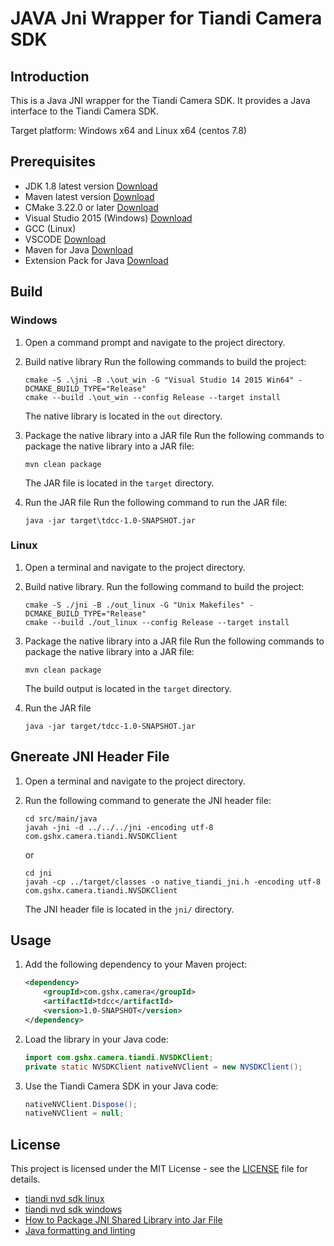 # JAVA Jni Wrapper for Tiandi Camera SDK

## Introduction

This is a Java JNI wrapper for the Tiandi Camera SDK. It provides a Java interface to the Tiandi Camera SDK.

Target platform: Windows x64 and Linux x64 (centos 7.8)

## Prerequisites

- JDK 1.8 latest version [Download](https://www.oracle.com/java/technologies/javase-jdk8-downloads.html)
- Maven latest version [Download](https://dlcdn.apache.org/maven/maven-3/3.9.9/binaries/apache-maven-3.9.9-bin.zip)
- CMake 3.22.0 or later [Download](https://cmake.org/download/)
- Visual Studio 2015 (Windows) [Download](https://visualstudio.microsoft.com/downloads/)
- GCC (Linux)
- VSCODE [Download](https://code.visualstudio.com/)
- Maven for Java [Download](https://maven.apache.org/download.cgi)
- Extension Pack for Java [Download](https://marketplace.visualstudio.com/items?itemName=vscjava.vscode-java-pack)

## Build

### Windows

1. Open a command prompt and navigate to the project directory.

2. Build native library
   Run the following commands to build the project:

   ```shell
   cmake -S .\jni -B .\out_win -G "Visual Studio 14 2015 Win64" -DCMAKE_BUILD_TYPE="Release"
   cmake --build .\out_win --config Release --target install
   ```

   The native library is located in the `out` directory.

3. Package the native library into a JAR file
   Run the following commands to package the native library into a JAR file:

   ```shell
   mvn clean package
   ```

   The JAR file is located in the `target` directory.

4. Run the JAR file
   Run the following command to run the JAR file:

   ```shell
   java -jar target\tdcc-1.0-SNAPSHOT.jar
   ```

### Linux

1. Open a terminal and navigate to the project directory.

2. Build native library.
   Run the following command to build the project:

   ```shell
   cmake -S ./jni -B ./out_linux -G "Unix Makefiles" -DCMAKE_BUILD_TYPE="Release"
   cmake --build ./out_linux --config Release --target install
   ```

3. Package the native library into a JAR file
   Run the following commands to package the native library into a JAR file:

   ```shell
   mvn clean package
   ```

   The build output is located in the `target` directory.

4. Run the JAR file

   ```shell
   java -jar target/tdcc-1.0-SNAPSHOT.jar
   ```

## Gnereate JNI Header File

1. Open a terminal and navigate to the project directory.
2. Run the following command to generate the JNI header file:

   ```shell
   cd src/main/java
   javah -jni -d ../../../jni -encoding utf-8 com.gshx.camera.tiandi.NVSDKClient
   ```

   or

   ```shell
   cd jni
   javah -cp ../target/classes -o native_tiandi_jni.h -encoding utf-8  com.gshx.camera.tiandi.NVSDKClient
   ```

   The JNI header file is located in the `jni/` directory.

## Usage

1. Add the following dependency to your Maven project:

   ```xml
   <dependency>
       <groupId>com.gshx.camera</groupId>
       <artifactId>tdcc</artifactId>
       <version>1.0-SNAPSHOT</version>
   </dependency>
   ```

2. Load the library in your Java code:

   ```java
   import com.gshx.camera.tiandi.NVSDKClient;
   private static NVSDKClient nativeNVClient = new NVSDKClient();
    ```

3. Use the Tiandi Camera SDK in your Java code:

   ```java
   nativeNVClient.Dispose();
   nativeNVClient = null;
   ```

## License

This project is licensed under the MIT License - see the [LICENSE](LICENSE) file for details.

- [tiandi nvd sdk linux](https://www.tiandy.com/uploads/single/CH-NVDSDK(Linux64)V5.1.0.0_build20211015.zip)
- [tiandi nvd sdk windows](https://www.tiandy.com/uploads/single/CH-NVDSDK(Windows64)V5.1.0.0_build20211015.zip)
- [How to Package JNI Shared Library into Jar File](https://www.dynamsoft.com/codepool/package-jni-shared-library-jar-file.html)
- [Java formatting and linting](https://code.visualstudio.com/docs/java/java-linting)
